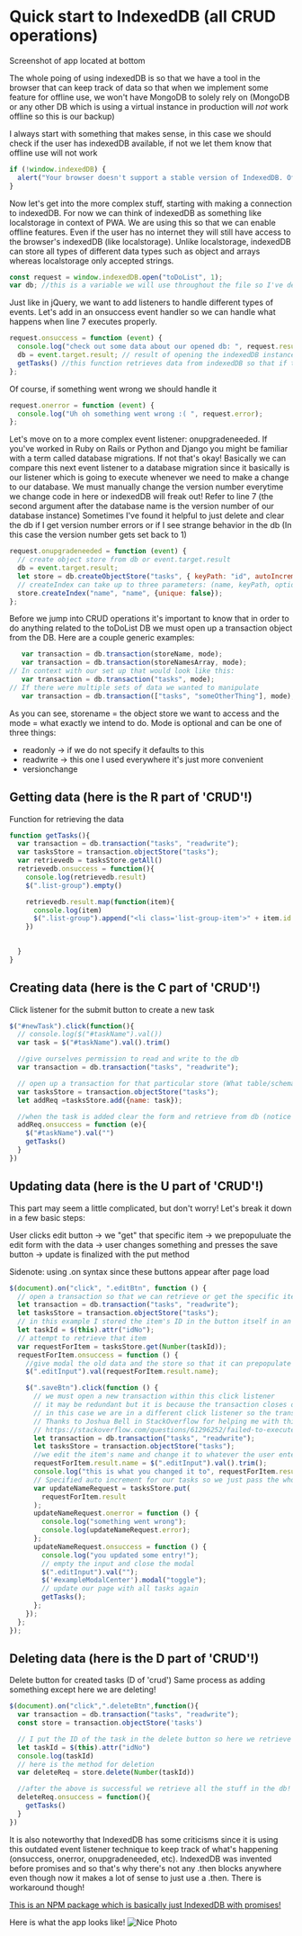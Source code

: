 # Quick start to IndexedDB (all CRUD operations) 

Screenshot of app located at bottom

The whole poing of using indexedDB is so that we have a tool in the browser that can keep track of data so that when we implement some feature for offline use, we won't have MongoDB to solely rely on (MongoDB or any other DB which is using a virtual instance in production will _not_ work offline so this is our backup)

I always start with something that makes sense, in this case we should check if the user has indexedDB available, if not we let them know that offline use will not work

```js
if (!window.indexedDB) {
  alert("Your browser doesn't support a stable version of IndexedDB. Offline features will not be available.");
}
```
Now let's get into the more complex stuff, starting with making a connection to indexedDB. For now we can think of indexedDB as something like localstorage in context of PWA. We are using this so that we can enable offline features. Even if the user has no internet they will still have access to the browser's indexedDB (like localstorage). Unlike localstorage, indexedDB can store all types of different data types such as object and arrays whereas localstorage only accepted strings.

```js
const request = window.indexedDB.open("toDoList", 1);
var db; //this is a variable we will use throughout the file so I've decalred this globally
```

Just like in jQuery, we want to add listeners to handle different types of events. Let's add in an onsuccess event handler so we can handle what happens when line 7 executes properly. 

```js
request.onsuccess = function (event) {
  console.log("check out some data about our opened db: ", request.result);
  db = event.target.result; // result of opening the indexedDB instance "toDoList"
  getTasks() //this function retrieves data from indexedDB so that if there is anything in there we can have it for our list
};
```

Of course, if something went wrong we should handle it

```js
request.onerror = function (event) {
  console.log("Uh oh something went wrong :( ", request.error);
};
```

Let's move on to a more complex event listener: onupgradeneeded. If you've worked in Ruby on Rails or Python and Django you might be familiar with a term called database migrations. If not that's okay! Basically we can compare this next event listener to a database migration since it basically is our listener which is going to execute whenever we need to make a change to our database. We must manually change the version number everytime we change code in here or indexedDB will freak out! Refer to line 7 (the second argument after the database name is the version number of our database instance) Sometimes I've found it helpful to just delete and clear the db if I get version number errors or if I see strange behavior in the db (In this case the version number gets set back to 1)

```js
request.onupgradeneeded = function (event) {
  // create object store from db or event.target.result
  db = event.target.result;
  let store = db.createObjectStore("tasks", { keyPath: "id", autoIncrement: true });
  // createIndex can take up to three parameters: (name, keyPath, options)
  store.createIndex("name", "name", {unique: false});
};
```
Before we jump into CRUD operations it's important to know that in order to do anything related to the toDoList DB we must open up a transaction object from the DB. Here are a couple generic examples: 
```   js
   var transaction = db.transaction(storeName, mode);
   var transaction = db.transaction(storeNamesArray, mode);
// In context with our set up that would look like this:
   var transaction = db.transaction("tasks", mode);
// If there were multiple sets of data we wanted to manipulate
   var transaction = db.transaction(["tasks", "someOtherThing"], mode); 
```
As you can see, storename = the object store we want to access and the mode = what exactly we intend to do. 
Mode is optional and can be one of three things: 
- readonly -> if we do not specify it defaults to this
- readwrite -> this one I used everywhere it's just more convenient
- versionchange

## Getting data (here is the R part of 'CRUD'!)

Function for retrieving the data 
```js
function getTasks(){
  var transaction = db.transaction("tasks", "readwrite");
  var tasksStore = transaction.objectStore("tasks");
  var retrievedb = tasksStore.getAll()
  retrievedb.onsuccess = function(){
    console.log(retrievedb.result)
    $(".list-group").empty()

    retrievedb.result.map(function(item){
      console.log(item)
      $(".list-group").append("<li class='list-group-item'>" + item.id + ": " + item.name + "<button style='float: right' type='button' idNo="+ item.id + " class='btn btn-danger deleteBtn'>Delete Task</button>")
    })
    

  }
}
```
## Creating data (here is the C part of 'CRUD'!)

Click listener for the submit button to create a new task
```js
$("#newTask").click(function(){
  // console.log($("#taskName").val())
  var task = $("#taskName").val().trim()

  //give ourselves permission to read and write to the db
  var transaction = db.transaction("tasks", "readwrite");

  // open up a transaction for that particular store (What table/schema do we want to use?)
  var tasksStore = transaction.objectStore("tasks");
  let addReq =tasksStore.add({name: task});

  //when the task is added clear the form and retrieve from db (notice we can add an event listener to the above line!)
  addReq.onsuccess = function (e){
    $("#taskName").val("")
    getTasks()
  }
})
```
## Updating data (here is the U part of 'CRUD'!)

This part may seem a little complicated, but don't worry! Let's break it down in a few basic steps:

User clicks edit button -> we "get" that specific item -> we prepopuluate the edit form with the data -> user changes something and presses the save button -> update is finalized with the put method

Sidenote: using .on syntax since these buttons appear after page load

```js
$(document).on("click", ".editBtn", function () {
  // open a transaction so that we can retrieve or get the specific item we are going to update
  let transaction = db.transaction("tasks", "readwrite");
  let tasksStore = transaction.objectStore("tasks");
  // in this example I stored the item's ID in the button itself in an attribute called idNo
  let taskId = $(this).attr("idNo");
  // attempt to retrieve that item
  var requestForItem = tasksStore.get(Number(taskId));
  requestForItem.onsuccess = function () {
    //give modal the old data and the store so that it can prepopulate the input
    $(".editInput").val(requestForItem.result.name);

    $(".saveBtn").click(function () {
      // we must open a new transaction within this click listener
      // it may be redundant but it is because the transaction closes once we do something else
      // in this case we are in a different click listener so the transaction we opened from before is now closed
      // Thanks to Joshua Bell in StackOverflow for helping me with this part! Check the link below:
      // https://stackoverflow.com/questions/61296252/failed-to-execute-put-on-idbobjectstore-the-transaction-has-finished
      let transaction = db.transaction("tasks", "readwrite");
      let tasksStore = transaction.objectStore("tasks");
      //we edit the item's name and change it to whatever the user entered in the input
      requestForItem.result.name = $(".editInput").val().trim();
      console.log("this is what you changed it to", requestForItem.result);
      // Specified auto increment for our tasks so we just pass the whole updated object back to indexedDB, we don't have to manually change the ID
      var updateNameRequest = tasksStore.put(
        requestForItem.result
      );
      updateNameRequest.onerror = function () {
        console.log("something went wrong");
        console.log(updateNameRequest.error);
      };
      updateNameRequest.onsuccess = function () {
        console.log("you updated some entry!");
        // empty the input and close the modal
        $(".editInput").val("");
        $('#exampleModalCenter').modal("toggle");
        // update our page with all tasks again
        getTasks();
      };
    });
  };
});
```

## Deleting data (here is the D part of 'CRUD'!)

Delete button for created tasks (D of 'crud') Same process as adding something except here we are deleting!

```js
$(document).on("click",".deleteBtn",function(){
  var transaction = db.transaction("tasks", "readwrite");
  const store = transaction.objectStore('tasks')

  // I put the ID of the task in the delete button so here we retrieve it
  let taskId = $(this).attr("idNo")
  console.log(taskId)
  // here is the method for deletion
  var deleteReq = store.delete(Number(taskId))

  //after the above is successful we retrieve all the stuff in the db!
  deleteReq.onsuccess = function(){
    getTasks()
  }
})
```

It is also noteworthy that IndexedDB has some criticisms since it is using this outdated event listener technique to keep track of what's happening (onsuccess, onerror, onupgradeneeded, etc). IndexedDB was invented before promises and so that's why there's not any .then blocks anywhere even though now it makes a lot of sense to just use a .then. There is workaround though! 

[This is an NPM package which is basically just IndexedDB with promises!](https://www.npmjs.com/package/idb "IndexedDB but make it this decade")

Here is what the app looks like!
![Nice Photo](./assets/myCoolWebsite.png) 
